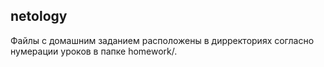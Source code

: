 ## netology

Файлы с домашним заданием расположены в дирректориях согласно нумерации уроков в папке homework/.

